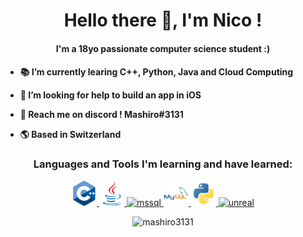 <h1 align="center">Hello there 👀, I'm Nico !</h1>
<h4 align="center">I'm a 18yo passionate computer science student :)</h4>

<h4 align="left">
           
- 📚 I’m currently learing **C++, Python, Java and Cloud Computing**           
 
- 📖 I’m looking for help to build an app in iOS

- 👾 Reach me on discord ! **Mashiro#3131**

- 🌎 Based in Switzerland
           </h4>

<p>
<h3 align="center">Languages and Tools I'm learning and have learned:</h3>

<p align="center"> <a href="https://www.w3schools.com/cpp/" target="_blank" rel="noreferrer"> <img src="https://raw.githubusercontent.com/devicons/devicon/master/icons/cplusplus/cplusplus-original.svg" alt="cplusplus" width="40" height="40"/> </a> <a href="https://www.java.com" target="_blank" rel="noreferrer"> <img src="https://raw.githubusercontent.com/devicons/devicon/master/icons/java/java-original.svg" alt="java" width="40" height="40"/> </a> <a href="https://www.microsoft.com/en-us/sql-server" target="_blank" rel="noreferrer"> <img src="https://www.svgrepo.com/show/303229/microsoft-sql-server-logo.svg" alt="mssql" width="40" height="40"/> </a> <a href="https://www.mysql.com/" target="_blank" rel="noreferrer"> <img src="https://raw.githubusercontent.com/devicons/devicon/master/icons/mysql/mysql-original-wordmark.svg" alt="mysql" width="40" height="40"/> </a> <a href="https://www.python.org" target="_blank" rel="noreferrer"> <img src="https://raw.githubusercontent.com/devicons/devicon/master/icons/python/python-original.svg" alt="python" width="40" height="40"/> </a> <a href="https://unrealengine.com/" target="_blank" rel="noreferrer"> <img src="https://raw.githubusercontent.com/kenangundogan/fontisto/036b7eca71aab1bef8e6a0518f7329f13ed62f6b/icons/svg/brand/unreal-engine.svg" alt="unreal" width="40" height="40"/> </a> </p> </p>


<p align="center"> <img src="https://komarev.com/ghpvc/?username=mashiro3131&label=View%20Count&color=1aff7d&style=flat" alt="mashiro3131" /> </p>
